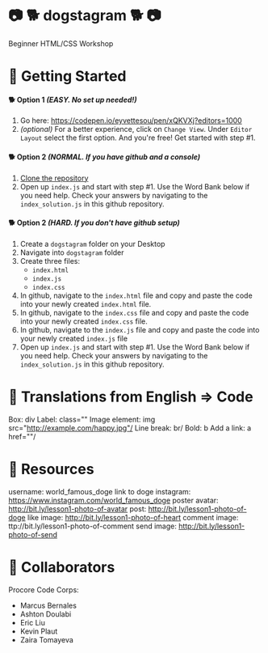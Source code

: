 # :camera: :dog2: dogstagram :dog2: :camera: 
Beginner HTML/CSS Workshop

# :star2: Getting Started
#### :dog2: Option 1 _(EASY. No set up needed!)_
1. Go here: https://codepen.io/eyvettesou/pen/xQKVXj?editors=1000
2. _(optional)_ For a better experience, click on `Change View`. Under `Editor Layout` select the first option. And you're free! Get started with step #1.

#### :dog2: Option 2 _(NORMAL. If you have github and a console)_
1. [Clone the repository](https://help.github.com/articles/cloning-a-repository/)
2. Open up `index.js` and start with step #1. Use the Word Bank below if you need help. Check your answers by navigating to the `index_solution.js` in this github repository.

#### :dog2: Option 2 _(HARD. If you don't have github setup)_
1. Create a `dogstagram` folder on your Desktop
2. Navigate into `dogstagram` folder
3. Create three files:
    * `index.html`
    * `index.js`
    * `index.css`
4. In github, navigate to the `index.html` file and copy and paste the code into your newly created `index.html` file.
5. In github, navigate to the `index.css` file and copy and paste the code into your newly created `index.css` file.
6. In github, navigate to the `index.js` file and copy and paste the code into your newly created `index.js` file
7. Open up `index.js` and start with step #1. Use the Word Bank below if you need help. Check your answers by navigating to the `index_solution.js` in this github repository.

# :star2: Translations from English => Code
Box: div
Label: class=""
Image element: img src="http://example.com/happy.jpg"/
Line break: br/
Bold: b
Add a link: a href=""/

# :star2: Resources
username: world_famous_doge
link to doge instagram: https://www.instagram.com/world_famous_doge
poster avatar: http://bit.ly/lesson1-photo-of-avatar
post: http://bit.ly/lesson1-photo-of-doge
like image: http://bit.ly/lesson1-photo-of-heart
comment image: ttp://bit.ly/lesson1-photo-of-comment
send image: http://bit.ly/lesson1-photo-of-send

# :star2: Collaborators
Procore Code Corps:
* Marcus Bernales
* Ashton Doulabi
* Eric Liu
* Kevin Plaut
* Zaira Tomayeva
